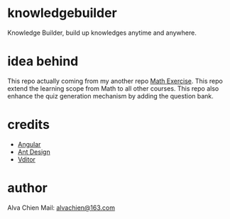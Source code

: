 # knowledgebuilder
Knowledge Builder, build up knowledges anytime and anywhere.

# idea behind
This repo actually coming from my another repo [Math Exercise](https://github.com/alvachien/mathexercise).
This repo extend the learning scope from Math to all other courses.
This repo also enhance the quiz generation mechanism by adding the question bank.

# credits
- [Angular](https://angular.io)
- [Ant Design](https://ng.ant.design)
- [Vditor](https://github.com/b3log/vditor)

# author
Alva Chien
Mail: alvachien@163.com

